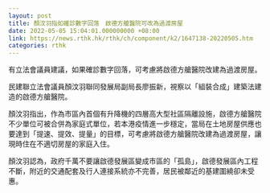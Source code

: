 ```yaml
---
layout: post
title: 顏汶羽指如確診數字回落　啟德方艙醫院可改為過渡房屋
date: 2022-05-05 15:04:01.000000000 +08:00
link: https://news.rthk.hk/rthk/ch/component/k2/1647138-20220505.htm
categories: rthk
---
```


有立法會議員建議，如果確診數字回落，可考慮將啟德方艙醫院改建為過渡房屋。

民建聯立法會議員顏汶羽聯同發展局副局長廖振新，視察以「組裝合成」建築法建造的啟德方艙醫院。

顏汶羽指出，作為市區內首個有升降機的四層高大型社區隔離設施，啟德方艙醫院不少單位可被合併為家庭式單位，若本港疫情進一步穩定，當局在土地房屋供應也要達到「提速、提效、提量」的目標，可考慮將啟德方艙醫院改建為過渡房屋，讓現時住在不適切房屋的家庭入住。 

顏汶羽認為，政府千萬不要讓啟德發展區變成市區的「孤島」，啟德發展區內工程不斷，附近的交通配套及行人連接系統亦不完善，居民被鄰近的基建圍繞卻未受惠。
